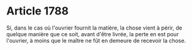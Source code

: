 # Article 1788

Si, dans le cas où l'ouvrier fournit la matière, la chose vient à périr, de quelque manière que ce soit, avant d'être livrée, la perte en est pour l'ouvrier, à moins que le maître ne fût en demeure de recevoir la chose.
